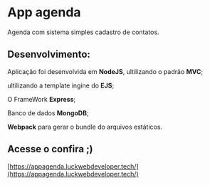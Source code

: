 # App agenda
Agenda com sistema simples cadastro de contatos.

## Desenvolvimento:

Aplicação foi desenvolvida em **NodeJS**, ultilizando o padrão **MVC**;

ultilizando a template ingine do **EJS**;

O FrameWork **Express**;

Banco de dados **MongoDB**;

**Webpack** para gerar o bundle do arquivos estáticos.

## Acesse o confira ;)
[https://appagenda.luckwebdeveloper.tech/](https://appagenda.luckwebdeveloper.tech/)
